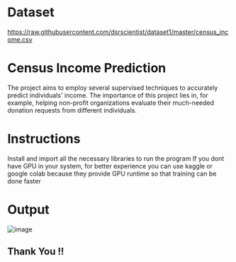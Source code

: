 # Dataset
https://raw.githubusercontent.com/dsrscientist/dataset1/master/census_income.csv

# Census Income Prediction
The project aims to employ several supervised techniques to accurately predict individuals' income. 
The importance of this project lies in, for example, helping non-profit organizations evaluate their much-needed donation requests from different individuals.

# Instructions 

Install and import all the necessary libraries to run the program
If you dont have GPU in your system, for better experience you can use kaggle or google colab because they provide GPU runtime so that training can be done faster

# Output

![image](https://user-images.githubusercontent.com/32120110/194709729-86b0facb-337b-4f61-b5cc-e96ec25a56e3.png)

## Thank You !!

